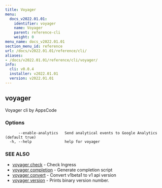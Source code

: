 ```yaml
---
title: Voyager
menu:
  docs_v2022.01.01:
    identifier: voyager
    name: Voyager
    parent: reference-cli
    weight: 0
menu_name: docs_v2022.01.01
section_menu_id: reference
url: /docs/v2022.01.01/reference/cli/
aliases:
- /docs/v2022.01.01/reference/cli/voyager/
info:
  cli: v0.0.4
  installer: v2022.01.01
  version: v2022.01.01
---
```


## voyager

Voyager cli by AppsCode

### Options

```
      --enable-analytics   Send analytical events to Google Analytics (default true)
  -h, --help               help for voyager
```

### SEE ALSO

* [voyager check](/docs/v2022.01.01/reference/cli/voyager_check)	 - Check Ingress
* [voyager completion](/docs/v2022.01.01/reference/cli/voyager_completion)	 - Generate completion script
* [voyager convert](/docs/v2022.01.01/reference/cli/voyager_convert)	 - Convert v1beta1 to v1 api version
* [voyager version](/docs/v2022.01.01/reference/cli/voyager_version)	 - Prints binary version number.

